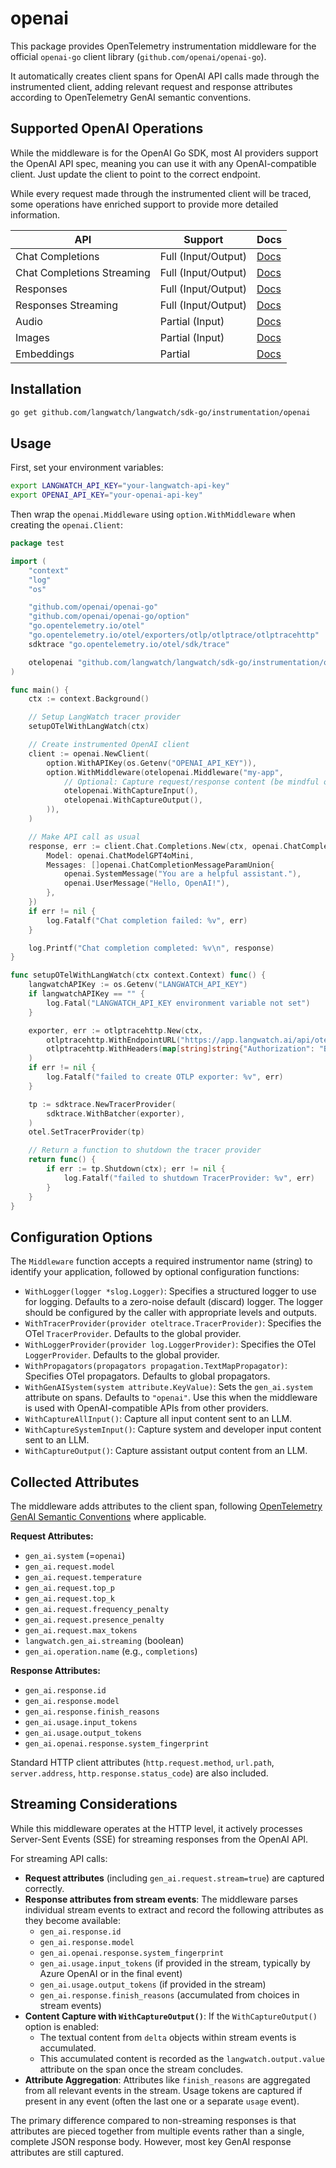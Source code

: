 # openai

This package provides OpenTelemetry instrumentation middleware for the official `openai-go` client library (`github.com/openai/openai-go`).

It automatically creates client spans for OpenAI API calls made through the instrumented client, adding relevant request and response attributes according to OpenTelemetry GenAI semantic conventions.

## Supported OpenAI Operations

While the middleware is for the OpenAI Go SDK, most AI providers support the OpenAI API spec, meaning you can use it with any OpenAI-compatible client. Just update the client to point to the correct endpoint.

While every request made through the instrumented client will be traced, some operations have enriched support to provide more detailed information.

| API                        | Support             | Docs                                                                     |
| -------------------------- | ------------------- | ------------------------------------------------------------------------ |
| Chat Completions           | Full (Input/Output) | [Docs](https://platform.openai.com/docs/api-reference/chat/create)       |
| Chat Completions Streaming | Full (Input/Output) | [Docs](https://platform.openai.com/docs/api-reference/chat/create)       |
| Responses                  | Full (Input/Output) | [Docs](https://platform.openai.com/docs/api-reference/responses/create)  |
| Responses Streaming        | Full (Input/Output) | [Docs](https://platform.openai.com/docs/api-reference/responses/create)  |
| Audio                      | Partial (Input)     | [Docs](https://platform.openai.com/docs/api-reference/audio/create)      |
| Images                     | Partial (Input)     | [Docs](https://platform.openai.com/docs/api-reference/images/create)     |
| Embeddings                 | Partial             | [Docs](https://platform.openai.com/docs/api-reference/embeddings/create) |

## Installation

```bash
go get github.com/langwatch/langwatch/sdk-go/instrumentation/openai
```

## Usage

First, set your environment variables:

```bash
export LANGWATCH_API_KEY="your-langwatch-api-key"
export OPENAI_API_KEY="your-openai-api-key"
```

Then wrap the `openai.Middleware` using `option.WithMiddleware` when creating the `openai.Client`:

```go
package test

import (
	"context"
	"log"
	"os"

	"github.com/openai/openai-go"
	"github.com/openai/openai-go/option"
	"go.opentelemetry.io/otel"
	"go.opentelemetry.io/otel/exporters/otlp/otlptrace/otlptracehttp"
	sdktrace "go.opentelemetry.io/otel/sdk/trace"

	otelopenai "github.com/langwatch/langwatch/sdk-go/instrumentation/openai"
)

func main() {
	ctx := context.Background()

	// Setup LangWatch tracer provider
	setupOTelWithLangWatch(ctx)

	// Create instrumented OpenAI client
	client := openai.NewClient(
		option.WithAPIKey(os.Getenv("OPENAI_API_KEY")),
		option.WithMiddleware(otelopenai.Middleware("my-app",
			// Optional: Capture request/response content (be mindful of sensitive data)
			otelopenai.WithCaptureInput(),
			otelopenai.WithCaptureOutput(),
		)),
	)

	// Make API call as usual
	response, err := client.Chat.Completions.New(ctx, openai.ChatCompletionNewParams{
		Model: openai.ChatModelGPT4oMini,
		Messages: []openai.ChatCompletionMessageParamUnion{
			openai.SystemMessage("You are a helpful assistant."),
			openai.UserMessage("Hello, OpenAI!"),
		},
	})
	if err != nil {
		log.Fatalf("Chat completion failed: %v", err)
	}

	log.Printf("Chat completion completed: %v\n", response)
}

func setupOTelWithLangWatch(ctx context.Context) func() {
	langwatchAPIKey := os.Getenv("LANGWATCH_API_KEY")
	if langwatchAPIKey == "" {
		log.Fatal("LANGWATCH_API_KEY environment variable not set")
	}

	exporter, err := otlptracehttp.New(ctx,
		otlptracehttp.WithEndpointURL("https://app.langwatch.ai/api/otel/v1/traces"),
		otlptracehttp.WithHeaders(map[string]string{"Authorization": "Bearer " + langwatchAPIKey}),
	)
	if err != nil {
		log.Fatalf("failed to create OTLP exporter: %v", err)
	}

	tp := sdktrace.NewTracerProvider(
		sdktrace.WithBatcher(exporter),
	)
	otel.SetTracerProvider(tp)

	// Return a function to shutdown the tracer provider
	return func() {
		if err := tp.Shutdown(ctx); err != nil {
			log.Fatalf("failed to shutdown TracerProvider: %v", err)
		}
	}
}
```

## Configuration Options

The `Middleware` function accepts a required instrumentor name (string) to identify your application, followed by optional configuration functions:

- `WithLogger(logger *slog.Logger)`: Specifies a structured logger to use for logging. Defaults to a zero-noise default (discard) logger. The logger should be configured by the caller with appropriate levels and outputs.
- `WithTracerProvider(provider oteltrace.TracerProvider)`: Specifies the OTel `TracerProvider`. Defaults to the global provider.
- `WithLoggerProvider(provider log.LoggerProvider)`: Specifies the OTel `LoggerProvider`. Defaults to the global provider.
- `WithPropagators(propagators propagation.TextMapPropagator)`: Specifies OTel propagators. Defaults to global propagators.
- `WithGenAISystem(system attribute.KeyValue)`: Sets the `gen_ai.system` attribute on spans. Defaults to `"openai"`. Use this when the middleware is used with OpenAI-compatible APIs from other providers.
- `WithCaptureAllInput()`: Capture all input content sent to an LLM.
- `WithCaptureSystemInput()`: Capture system and developer input content sent to an LLM.
- `WithCaptureOutput()`: Capture assistant output content from an LLM.

## Collected Attributes

The middleware adds attributes to the client span, following [OpenTelemetry GenAI Semantic Conventions](https://opentelemetry.io/docs/specs/semconv/gen-ai/) where applicable.

**Request Attributes:**

- `gen_ai.system` (=`openai`)
- `gen_ai.request.model`
- `gen_ai.request.temperature`
- `gen_ai.request.top_p`
- `gen_ai.request.top_k`
- `gen_ai.request.frequency_penalty`
- `gen_ai.request.presence_penalty`
- `gen_ai.request.max_tokens`
- `langwatch.gen_ai.streaming` (boolean)
- `gen_ai.operation.name` (e.g., `completions`)

**Response Attributes:**

- `gen_ai.response.id`
- `gen_ai.response.model`
- `gen_ai.response.finish_reasons`
- `gen_ai.usage.input_tokens`
- `gen_ai.usage.output_tokens`
- `gen_ai.openai.response.system_fingerprint`

Standard HTTP client attributes (`http.request.method`, `url.path`, `server.address`, `http.response.status_code`) are also included.

## Streaming Considerations

While this middleware operates at the HTTP level, it actively processes Server-Sent Events (SSE) for streaming responses from the OpenAI API.

For streaming API calls:

- **Request attributes** (including `gen_ai.request.stream=true`) are captured correctly.
- **Response attributes from stream events**: The middleware parses individual stream events to extract and record the following attributes as they become available:
  - `gen_ai.response.id`
  - `gen_ai.response.model`
  - `gen_ai.openai.response.system_fingerprint`
  - `gen_ai.usage.input_tokens` (if provided in the stream, typically by Azure OpenAI or in the final event)
  - `gen_ai.usage.output_tokens` (if provided in the stream)
  - `gen_ai.response.finish_reasons` (accumulated from choices in stream events)
- **Content Capture with `WithCaptureOutput()`**: If the `WithCaptureOutput()` option is enabled:
  - The textual content from `delta` objects within stream events is accumulated.
  - This accumulated content is recorded as the `langwatch.output.value` attribute on the span once the stream concludes.
- **Attribute Aggregation**: Attributes like `finish_reasons` are aggregated from all relevant events in the stream. Usage tokens are captured if present in any event (often the last one or a separate `usage` event).

The primary difference compared to non-streaming responses is that attributes are pieced together from multiple events rather than a single, complete JSON response body. However, most key GenAI response attributes are still captured.
